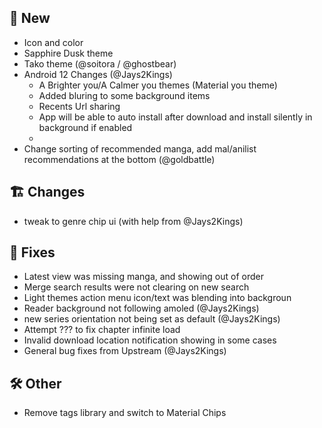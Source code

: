 ## 🥳 New
- Icon and color
- Sapphire Dusk theme
- Tako theme (@soitora / @ghostbear)
- Android 12 Changes (@Jays2Kings)
  - A Brighter you/A Calmer you themes (Material you theme)
  - Added bluring to some background items
  - Recents Url sharing
  - App will be able to auto install after download  and install silently in background if enabled
  - 
- Change sorting of recommended manga, add mal/anilist recommendations at the bottom (@goldbattle)
## 🏗️ Changes
- tweak to genre chip ui (with help from @Jays2Kings)
## 🐜 Fixes
- Latest view was missing manga, and showing out of order
- Merge search results were not clearing on new search
- Light themes action menu icon/text was blending into backgroun
- Reader background not following amoled (@Jays2Kings)
- new series orientation not being set as default (@Jays2Kings)
- Attempt ??? to fix chapter infinite load
- Invalid download location notification showing in some cases
- General bug fixes from Upstream (@Jays2Kings)
## 🛠️ Other
- Remove tags library and switch to Material Chips